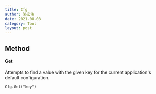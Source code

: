 ```yaml
---
title: Cfg
author: 骆宏伟
date: 2021-08-08
category: Tool
layout: post
---
```


## Method

#### Get
Attempts to find a value with the given key for the current application's default configuration.
```
Cfg.Get("key")
```
